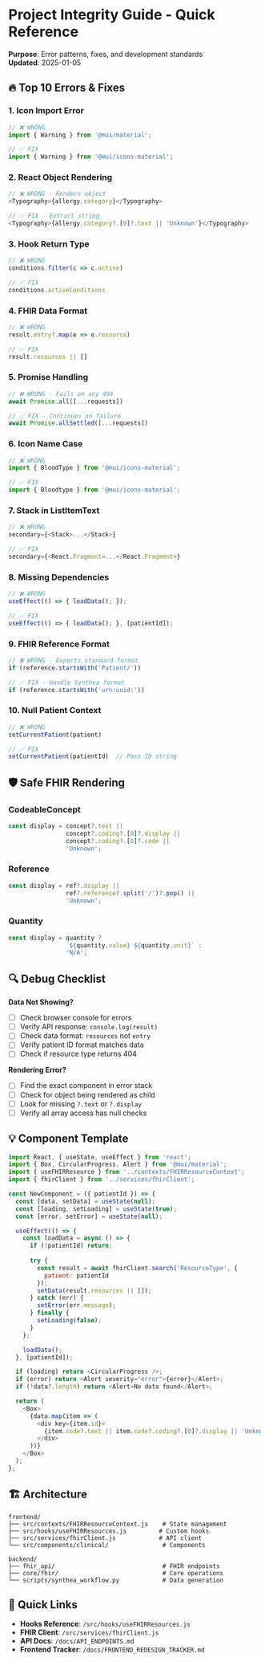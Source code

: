 # Project Integrity Guide - Quick Reference

**Purpose**: Error patterns, fixes, and development standards  
**Updated**: 2025-01-05

## 🔥 Top 10 Errors & Fixes

### 1. Icon Import Error
```javascript
// ❌ WRONG
import { Warning } from '@mui/material';

// ✅ FIX
import { Warning } from '@mui/icons-material';
```

### 2. React Object Rendering
```javascript
// ❌ WRONG - Renders object
<Typography>{allergy.category}</Typography>

// ✅ FIX - Extract string
<Typography>{allergy.category?.[0]?.text || 'Unknown'}</Typography>
```

### 3. Hook Return Type
```javascript
// ❌ WRONG
conditions.filter(c => c.active)

// ✅ FIX
conditions.activeConditions
```

### 4. FHIR Data Format
```javascript
// ❌ WRONG
result.entry?.map(e => e.resource)

// ✅ FIX
result.resources || []
```

### 5. Promise Handling
```javascript
// ❌ WRONG - Fails on any 404
await Promise.all([...requests])

// ✅ FIX - Continues on failure
await Promise.allSettled([...requests])
```

### 6. Icon Name Case
```javascript
// ❌ WRONG
import { BloodType } from '@mui/icons-material';

// ✅ FIX
import { Bloodtype } from '@mui/icons-material';
```

### 7. Stack in ListItemText
```javascript
// ❌ WRONG
secondary={<Stack>...</Stack>}

// ✅ FIX
secondary={<React.Fragment>...</React.Fragment>}
```

### 8. Missing Dependencies
```javascript
// ❌ WRONG
useEffect(() => { loadData(); });

// ✅ FIX
useEffect(() => { loadData(); }, [patientId]);
```

### 9. FHIR Reference Format
```javascript
// ❌ WRONG - Expects standard format
if (reference.startsWith('Patient/'))

// ✅ FIX - Handle Synthea format
if (reference.startsWith('urn:uuid:'))
```

### 10. Null Patient Context
```javascript
// ❌ WRONG
setCurrentPatient(patient)

// ✅ FIX
setCurrentPatient(patientId)  // Pass ID string
```

## 🛡️ Safe FHIR Rendering

### CodeableConcept
```javascript
const display = concept?.text || 
                concept?.coding?.[0]?.display || 
                concept?.coding?.[0]?.code || 
                'Unknown';
```

### Reference
```javascript
const display = ref?.display || 
                ref?.reference?.split('/')?.pop() || 
                'Unknown';
```

### Quantity
```javascript
const display = quantity ? 
                `${quantity.value} ${quantity.unit}` : 
                'N/A';
```

## 🔍 Debug Checklist

**Data Not Showing?**
- [ ] Check browser console for errors
- [ ] Verify API response: `console.log(result)`
- [ ] Check data format: `resources` not `entry`
- [ ] Verify patient ID format matches data
- [ ] Check if resource type returns 404

**Rendering Error?**
- [ ] Find the exact component in error stack
- [ ] Check for object being rendered as child
- [ ] Look for missing `?.text` or `?.display`
- [ ] Verify all array access has null checks

## 💡 Component Template

```javascript
import React, { useState, useEffect } from 'react';
import { Box, CircularProgress, Alert } from '@mui/material';
import { useFHIRResource } from '../contexts/FHIRResourceContext';
import { fhirClient } from '../services/fhirClient';

const NewComponent = ({ patientId }) => {
  const [data, setData] = useState(null);
  const [loading, setLoading] = useState(true);
  const [error, setError] = useState(null);

  useEffect(() => {
    const loadData = async () => {
      if (!patientId) return;
      
      try {
        const result = await fhirClient.search('ResourceType', {
          patient: patientId
        });
        setData(result.resources || []);
      } catch (err) {
        setError(err.message);
      } finally {
        setLoading(false);
      }
    };

    loadData();
  }, [patientId]);

  if (loading) return <CircularProgress />;
  if (error) return <Alert severity="error">{error}</Alert>;
  if (!data?.length) return <Alert>No data found</Alert>;

  return (
    <Box>
      {data.map(item => (
        <div key={item.id}>
          {item.code?.text || item.code?.coding?.[0]?.display || 'Unknown'}
        </div>
      ))}
    </Box>
  );
};
```

## 🏗️ Architecture

```
frontend/
├── src/contexts/FHIRResourceContext.js    # State management
├── src/hooks/useFHIRResources.js         # Custom hooks
├── src/services/fhirClient.js            # API client
└── src/components/clinical/               # Components

backend/
├── fhir_api/                              # FHIR endpoints
├── core/fhir/                             # Core operations
└── scripts/synthea_workflow.py            # Data generation
```

## 🔗 Quick Links

- **Hooks Reference**: `/src/hooks/useFHIRResources.js`
- **FHIR Client**: `/src/services/fhirClient.js`
- **API Docs**: `/docs/API_ENDPOINTS.md`
- **Frontend Tracker**: `/docs/FRONTEND_REDESIGN_TRACKER.md`